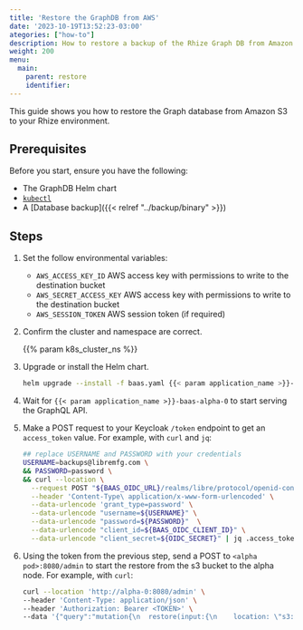 ```yaml
---
title: 'Restore the GraphDB from AWS'
date: '2023-10-19T13:52:23-03:00'
ategories: ["how-to"]
description: How to restore a backup of the Rhize Graph DB from Amazon S3.
weight: 200
menu:
  main:
    parent: restore
    identifier:
---
```


This guide shows you how to restore the Graph database from Amazon S3 to your Rhize environment.

## Prerequisites

Before you start, ensure you have the following:

- The GraphDB Helm chart
- [`kubectl`](https://kubernetes.io/docs/tasks/tools/)
- A [Database backup]({{< relref "../backup/binary" >}})

## Steps

<!-- if procedure is very long, consider using h3s -->

1. Set the follow environmental variables:
   - `AWS_ACCESS_KEY_ID` AWS access key with permissions to write to the destination bucket
   - `AWS_SECRET_ACCESS_KEY` AWS access key with permissions to write to the destination bucket
   - `AWS_SESSION_TOKEN` AWS session token (if required)

1. Confirm the cluster and namespace are correct.

    {{% param k8s_cluster_ns %}}

1. Upgrade or install the Helm chart.

    ```bash
    helm upgrade --install -f baas.yaml {{< param application_name >}}-baas {{< param application_name >}}/baas -n {{< param application_name >}}
    ```

1. Wait for `{{< param application_name >}}-baas-alpha-0` to start serving the GraphQL API.

1.  Make a POST request to your Keycloak `/token` endpoint to get an `access_token` value.
    For example, with `curl` and `jq`:

    ```bash
    ## replace USERNAME and PASSWORD with your credentials
    USERNAME=backups@libremfg.com \
    && PASSWORD=password \
    && curl --location \
      --request POST "${BAAS_OIDC_URL}/realms/libre/protocol/openid-connect/token" \
      --header 'Content-Type\ application/x-www-form-urlencoded' \
      --data-urlencode 'grant_type=password' \
      --data-urlencode "username=${USERNAME}" \
      --data-urlencode "password=${PASSWORD}"  \
      --data-urlencode "client_id=${BAAS_OIDC_CLIENT_ID}" \
      --data-urlencode "client_secret=${OIDC_SECRET}" | jq .access_token
    ```

1. Using the token from the previous step, send a POST to `<alpha pod>:8080/admin` to start the restore from the s3 bucket to the alpha node.
   For example, with `curl`:

    ```bash
   curl --location 'http://alpha-0:8080/admin' \
   --header 'Content-Type: application/json' \
   --header 'Authorization: Bearer <TOKEN>' \
   --data '{"query":"mutation{\n  restore(input:{\n    location: \"s3://s3.<AWS-REGION>.amazonaws.com/<AWS-BUCKET-NAME>\",\n    backupId: \"cocky_boyd5\"\n  }){\n    message\n    code\n  }\n}","variables":{}}'
   ```

